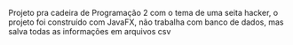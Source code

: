 Projeto pra cadeira de Programação 2 com o tema de uma seita hacker, o projeto foi construído com JavaFX, não trabalha com banco de dados, mas salva todas as informações em arquivos csv
